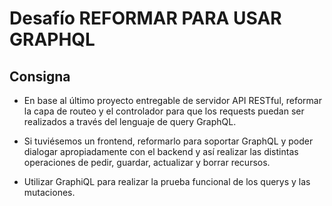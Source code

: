 # Desafío REFORMAR PARA USAR GRAPHQL

## Consigna

-   En base al último proyecto entregable de servidor API RESTful, reformar la capa de routeo y el controlador para que los requests puedan ser realizados a través del lenguaje de query GraphQL.

-   Si tuviésemos un frontend, reformarlo para soportar GraphQL y poder dialogar apropiadamente con el backend y así realizar las distintas operaciones de pedir, guardar, actualizar y borrar recursos.

-   Utilizar GraphiQL para realizar la prueba funcional de los querys y las mutaciones.
